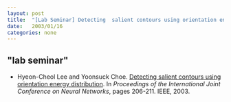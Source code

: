 ```yaml
---
layout: post
title:  "[Lab Seminar] Detecting  salient contours using orientation energy distribution"
date:   2003/01/16
categories: none
---
```



 
 



<h2>"lab seminar"</h2>
<!-- BEGIN BIBLIOGRAPHY references -->
<!--
    DO NOT MODIFY THIS BIBLIOGRAPHY BY HAND!  IT IS MAINTAINED AUTOMATICALLY!
    YOUR CHANGES WILL BE LOST THE NEXT TIME IT IS UPDATED!
--> 
<!-- Generated by: /home/yschoe/nn/tex/bib2html/bib2html -d references bib2html.aux bib2html.tmp -->
<UL>

<!-- Authors: Hyeon Cheol Lee and Yoonsuck Choe -->
<LI><A NAME="lee:ijcnn03">Hyeon</A>-Cheol Lee and
  Yoonsuck Choe.
<A HREF="http://faculty.cs.tamu.edu/choe/ftp/publications/lee.ijcnn03.pdf">Detecting
  salient contours using orientation energy distribution</A>.
In <CITE>Proceedings of the International Joint Conference on Neural
  Networks</CITE>, pages 206-211. IEEE, 2003.

</LI></UL>

<!-- END BIBLIOGRAPHY references -->


 

